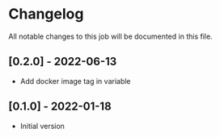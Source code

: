 # Changelog
All notable changes to this job will be documented in this file.

## [0.2.0] - 2022-06-13
* Add docker image tag in variable 

## [0.1.0] - 2022-01-18
* Initial version